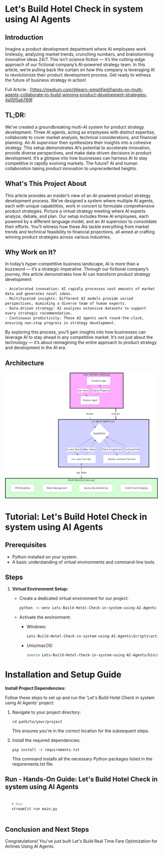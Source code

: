 # Let's Build Hotel Check in system using AI Agents

## Introduction

Imagine a product development department where AI employees work tirelessly, analyzing market trends, crunching numbers, and brainstorming innovative ideas 24/7. This isn’t science fiction — it’s the cutting-edge approach of our fictional company’s AI-powered strategy team. In this article, we’re pulling back the curtain on how this company is leveraging AI to revolutionize their product development process. Get ready to witness the future of business strategy in action!

Full Article : [https://medium.com/@learn-simplified/hands-on-multi-agents-collaborate-to-build-winning-product-development-strategies-4a15f5ab769f

## TL;DR:

We’ve created a groundbreaking multi-AI system for product strategy development. Three AI agents, acting as employees with distinct expertise, collaborate to cover market analysis, technical considerations, and financial planning. An AI supervisor then synthesizes their insights into a cohesive strategy. This setup demonstrates AI’s potential to accelerate innovation, provide diverse perspectives, and make data-driven decisions in product development. It’s a glimpse into how businesses can harness AI to stay competitive in rapidly evolving markets. The future? AI and human collaboration taking product innovation to unprecedented heights.


## What's This Project About

This article provides an insider’s view of an AI-powered product strategy development process. We’ve designed a system where multiple AI agents, each with unique capabilities, work in concert to formulate comprehensive product strategies. Picture a virtual strategy meeting where AI experts analyze, debate, and plan. Our setup includes three AI employees, each powered by a different language model, and an AI supervisor to consolidate their efforts. You’ll witness how these AIs tackle everything from market trends and technical feasibility to financial projections, all aimed at crafting winning product strategies across various industries.

## Why Work on It?

In today’s hyper-competitive business landscape, AI is more than a buzzword — it’s a strategic imperative. Through our fictional company’s journey, this article demonstrates how AI can transform product strategy development:

    - Accelerated innovation: AI rapidly processes vast amounts of market data and generates novel ideas.
    - Multifaceted insights: Different AI models provide varied perspectives, mimicking a diverse team of human experts.
    - Data-driven strategy: AI analyzes extensive datasets to support every strategic recommendation.
    - Continuous productivity: These AI agents work round-the-clock, ensuring non-stop progress in strategy development.

By exploring this process, you’ll gain insights into how businesses can leverage AI to stay ahead in any competitive market. It’s not just about the technology — it’s about reimagining the entire approach to product strategy and development in the AI era.


## Architecture
![Design Diagram](design_docs/design.png)


# Tutorial: Let's Build Hotel Check in system using AI Agents 

## Prerequisites
- Python installed on your system.
- A basic understanding of virtual environments and command-line tools.

## Steps

1. **Virtual Environment Setup:**
   - Create a dedicated virtual environment for our project:
   
     ```bash
     python -m venv Lets-Build-Hotel-Check-in-system-using-AI-Agents
     ```
   - Activate the environment:
   
     - Windows:
       ```bash
       Lets-Build-Hotel-Check-in-system-using-AI-Agents\Scripts\activate
       ```
     - Unix/macOS:
       ```bash
       source Lets-Build-Hotel-Check-in-system-using-AI-Agents/bin/activate
       ```
   
# Installation and Setup Guide

**Install Project Dependencies:**

Follow these steps to set up and run the 'Let's Build Hotel Check in system using AI Agents' project:

1. Navigate to your project directory:
   ```
   cd path/to/your/project
   ```
   This ensures you're in the correct location for the subsequent steps.

2. Install the required dependencies:
   ```
   pip install -r requirements.txt
   ```
   This command installs all the necessary Python packages listed in the requirements.txt file.


## Run - Hands-On Guide: Let's Build Hotel Check in system using AI Agents

   ```bash 
     
      # Run 
      streamlit run main.py
      
   ```

## Conclusion and Next Steps

Congratulations! You've just built Let's Build Real Time Fare Optimization for Airlines Using AI Agents.
